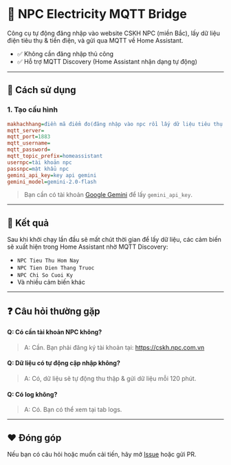 # 🔌 NPC Electricity MQTT Bridge

Công cụ tự động đăng nhập vào website CSKH NPC (miền Bắc), lấy dữ liệu điện tiêu thụ & tiền điện, và gửi qua MQTT về Home Assistant.

- ✅ Không cần đăng nhập thủ công
- ✅ Hỗ trợ MQTT Discovery (Home Assistant nhận dạng tự động)

---

## 🚀 Cách sử dụng

### 1. Tạo cấu hình

```ini
makhachhang=điền mã điểm đo(đăng nhập vào npc rồi lấy dữ liệu tiêu thụ là thấy mã điểm đo)
mqtt_server=
mqtt_port=1883
mqtt_username=
mqtt_password=
mqtt_topic_prefix=homeassistant
usernpc=tài khoản npc
passnpc=mật khẩu npc
gemini_api_key=key api gemini
gemini_model=gemini-2.0-flash

```

> Bạn cần có tài khoản [Google Gemini](https://makersuite.google.com/app/apikey) để lấy `gemini_api_key`.

---

## 📡 Kết quả

Sau khi khởi chạy lần đầu sẽ mất chút thời gian để lấy dữ liệu, các cảm biến sẽ xuất hiện trong Home Assistant nhờ MQTT Discovery:

- `NPC Tieu Thu Hom Nay`
- `NPC Tien Dien Thang Truoc`
- `NPC Chi So Cuoi Ky`
- Và nhiều cảm biến khác

---

## ❓ Câu hỏi thường gặp

#### Q: Có cần tài khoản NPC không?
> A: Cần. Bạn phải đăng ký tài khoản tại: https://cskh.npc.com.vn

#### Q: Dữ liệu có tự động cập nhập không?
> A: Có, dữ liệu sẽ tự động thu thập & gửi dữ liệu mỗi 120 phút.

#### Q: Có log không?
> A: Có. Bạn có thể xem tại tab logs.

---

## ❤️ Đóng góp

Nếu bạn có câu hỏi hoặc muốn cải tiến, hãy mở [Issue](https://github.com/smarthomeblack/hass-addon/npc/issues) hoặc gửi PR.



